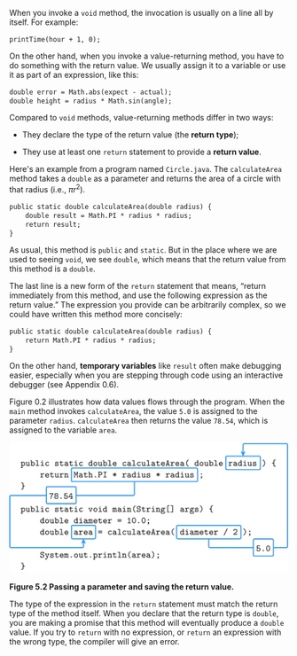 When you invoke a `void` method, the invocation is usually on a line all by itself.
For example:

```code
printTime(hour + 1, 0);
```

On the other hand, when you invoke a value-returning method, you have to do something with the return value.
We usually assign it to a variable or use it as part of an expression, like this:

```code
double error = Math.abs(expect - actual);
double height = radius * Math.sin(angle);
```


Compared to `void` methods, value-returning methods differ in two ways:




*  They declare the type of the return value (the **return type**);

*  They use at least one `return` statement to provide a **return value**.


Here's an example from a program named `Circle.java`.
The `calculateArea` method takes a `double` as a parameter and returns the area of a circle with that radius (i.e., $\pi r^2$).

```code
public static double calculateArea(double radius) {
    double result = Math.PI * radius * radius;
    return result;
}
```

As usual, this method is `public` and `static`.
But in the place where we are used to seeing `void`, we see `double`, which means that the return value from this method is a `double`.


The last line is a new form of the `return` statement that means, “return immediately from this method, and use the following expression as the return value.”
The expression you provide can be arbitrarily complex, so we could have written this method more concisely:

```code
public static double calculateArea(double radius) {
    return Math.PI * radius * radius;
}
```


On the other hand, **temporary variables** like `result` often make debugging easier, especially when you are stepping through code using an interactive debugger (see Appendix 0.6).

Figure 0.2 illustrates how data values flows through the program.
When the `main` method invokes `calculateArea`, the value `5.0` is assigned to the parameter `radius`.
`calculateArea` then returns the value `78.54`, which is assigned to the variable `area`.

![Figure 5.2 Passing a parameter and saving the return value.](figs/param.jpg)

**Figure 5.2 Passing a parameter and saving the return value.**

The type of the expression in the `return` statement must match the return type of the method itself.
When you declare that the return type is `double`, you are making a promise that this method will eventually produce a `double` value.
If you try to `return` with no expression, or `return` an expression with the wrong type, the compiler will give an error.